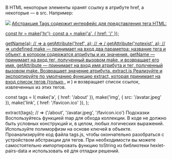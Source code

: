 В HTML некоторые элементы хранят ссылку в атрибуте href, а некоторые — в src. Например:

<img src="/logo.jpg">
<link href="/style.css">
<a href="/">
Абстракция Tags содержит интерфейс для представления тега HTML:

const hr = make('hr');
const a = make('a', { href: '/' });

getName(a); // => a
getAttribute('href', a); // => /
getAttribute('notexist', a); // => undefined
make — принимает на вход два параметра: название тега и объект, в котором содержатся атрибуты и их значения.
getName — принимает на вход тег, полученный вызовом make, и возвращает его имя.
getAttribute — принимает на вход имя атрибута и тег, полученный вызовом make. Возвращает значение атрибута.
extract.js
Реализуйте и экспортируйте по умолчанию функцию extract, которая принимает на вход список тегов (только <a>, <link> и <img>) и возвращает список ссылок, извлеченных из этих тегов.

const tags = l(
  make('a', { href: '/about' }),
  make('img', { src: '/avatar.jpeg' }),
  make('link', { href: '/favicon.ico' }),
);

extract(tags); // => ('/about', '/avatar.jpeg', '/favicon.ico')
Подсказки
Воспользуйтесь функцией map для обхода коллекции.
В коде не должно быть условных конструкций и, в целом, любых логических выражений. Используйте полиморфизм на основе ключей в объекте.
Проанализируйте код файла tags.js, чтобы окончательно разобраться с устройством абстракции для тегов.
При необходимости вы можете самостоятельно импортировать функцию toString из библиотеки hexlet-pairs-data и использовать её для отладки решений.